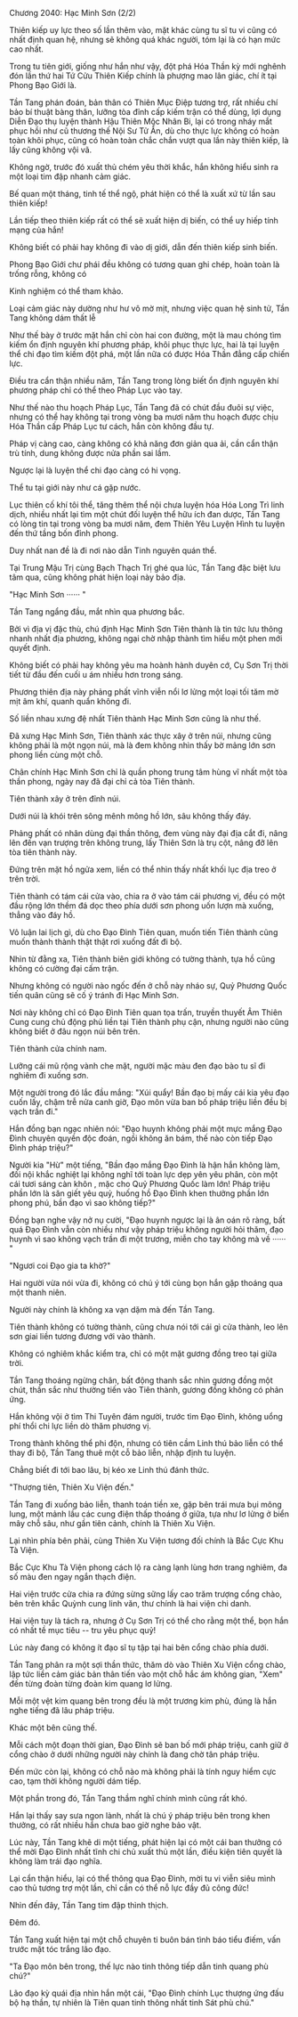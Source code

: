 




Chương 2040: Hạc Minh Sơn (2/2)


Thiên kiếp uy lực theo số lần thêm vào, mặt khác cùng tu sĩ tu vi cũng có nhất định quan hệ, nhưng sẽ không quá khác người, tóm lại là có hạn mức cao nhất.

Trong tu tiên giới, giống như hắn như vậy, đột phá Hóa Thần kỳ mới nghênh đón lần thứ hai Tứ Cửu Thiên Kiếp chính là phượng mao lân giác, chí ít tại Phong Bạo Giới là.

Tần Tang phán đoán, bản thân có Thiên Mục Điệp tương trợ, rất nhiều chí bảo bí thuật bàng thân, lưỡng tòa đỉnh cấp kiếm trận có thể dùng, lợi dụng Diễn Đạo thụ luyện thành Hậu Thiên Mộc Nhân Bi, lại có trong nháy mắt phục hồi như cũ thương thế Nội Sư Tử Ấn, dù cho thực lực không có hoàn toàn khôi phục, cũng có hoàn toàn chắc chắn vượt qua lần này thiên kiếp, là lấy cũng không vội vã.

Không ngờ, trước đó xuất thủ chém yêu thời khắc, hắn không hiểu sinh ra một loại tim đập nhanh cảm giác.

Bế quan một tháng, tinh tế thể ngộ, phát hiện có thể là xuất xứ từ lần sau thiên kiếp!

Lần tiếp theo thiên kiếp rất có thể sẽ xuất hiện dị biến, có thể uy hiếp tính mạng của hắn!

Không biết có phải hay không đi vào dị giới, dẫn đến thiên kiếp sinh biến.

Phong Bạo Giới chư phái đều không có tương quan ghi chép, hoàn toàn là trống rỗng, không có

Kinh nghiệm có thể tham khảo.

Loại cảm giác này dường như hư vô mờ mịt, nhưng việc quan hệ sinh tử, Tần Tang không dám thất lễ

Như thế bày ở trước mặt hắn chỉ còn hai con đường, một là mau chóng tìm kiếm ổn định nguyên khí phương pháp, khôi phục thực lực, hai là tại luyện thể chi đạo tìm kiếm đột phá, một lần nữa có được Hóa Thần đẳng cấp chiến lực.

Điều tra cẩn thận nhiều năm, Tần Tang trong lòng biết ổn định nguyên khí phương pháp chỉ có thể theo Pháp Lục vào tay.

Như thế nào thu hoạch Pháp Lục, Tần Tang đã có chút đầu đuôi sự việc, nhưng có thể hay không tại trong vòng ba mươi năm thu hoạch được chịu Hóa Thần cấp Pháp Lục tư cách, hắn còn không đầu tự.

Pháp vị càng cao, càng không có khả năng đơn giản qua ải, cần cẩn thận trù tính, dung không được nửa phần sai lầm.

Ngược lại là luyện thể chi đạo càng có hi vọng.

Thể tu tại giới này như cá gặp nước.

Lục thiên cố khí tôi thể, tăng thêm thể nội chưa luyện hóa Hóa Long Trì linh dịch, nhiều nhất lại tìm một chút đối luyện thể hữu ích đan dược, Tần Tang có lòng tin tại trong vòng ba mươi năm, đem Thiên Yêu Luyện Hình tu luyện đến thứ tầng bốn đỉnh phong.

Duy nhất nan đề là đi nơi nào dẫn Tinh nguyên quán thể.

Tại Trung Mậu Trị cùng Bạch Thạch Trị ghé qua lúc, Tần Tang đặc biệt lưu tâm qua, cũng không phát hiện loại này bảo địa.

"Hạc Minh Sơn ······ "

Tần Tang ngẩng đầu, mắt nhìn qua phương bắc.

Bởi vì địa vị đặc thù, chú định Hạc Minh Sơn Tiên thành là tin tức lưu thông nhanh nhất địa phương, không ngại chờ nhập thành tìm hiểu một phen mới quyết định.

Không biết có phải hay không yêu ma hoành hành duyên cớ, Cụ Sơn Trị thời tiết từ đầu đến cuối u ám nhiều hơn trong sáng.

Phương thiên địa này phảng phất vĩnh viễn nổi lơ lửng một loại tối tăm mờ mịt âm khí, quanh quẩn không đi.

Số liền nhau xưng đệ nhất Tiên thành Hạc Minh Sơn cũng là như thế.

Đã xưng Hạc Minh Sơn, Tiên thành xác thực xây ở trên núi, nhưng cũng không phải là một ngọn núi, mà là đem không nhìn thấy bờ mảng lớn sơn phong liền cùng một chỗ.

Chân chính Hạc Minh Sơn chỉ là quần phong trung tâm hùng vĩ nhất một tòa thần phong, ngày nay đã đại chỉ cả tòa Tiên thành.

Tiên thành xây ở trên đỉnh núi.

Dưới núi là khói trên sông mênh mông hồ lớn, sâu không thấy đáy.

Phảng phất có nhân dùng đại thần thông, đem vùng này đại địa cắt đi, nâng lên đến vạn trượng trên không trung, lấy Thiên Sơn là trụ cột, nâng đỡ lên tòa tiên thành này.

Đứng trên mặt hồ ngửa xem, liền có thể nhìn thấy nhất khối lục địa treo ở trên trời.

Tiên thành có tám cái cửa vào, chia ra ở vào tám cái phương vị, đều có một đầu rộng lớn thềm đá dọc theo phía dưới sơn phong uốn lượn mà xuống, thẳng vào đáy hồ.

Vô luận lai lịch gì, dù cho Đạo Đình Tiên quan, muốn tiến Tiên thành cũng muốn thành thành thật thật rơi xuống đất đi bộ.

Nhìn từ đằng xa, Tiên thành biên giới không có tường thành, tựa hồ cũng không có cường đại cấm trận.

Nhưng không có người nào ngốc đến ở chỗ này nháo sự, Quỷ Phương Quốc tiến quân cũng sẽ cố ý tránh đi Hạc Minh Sơn.

Nơi này không chỉ có Đạo Đình Tiên quan tọa trấn, truyền thuyết Âm Thiên Cung cung chủ động phủ liền tại Tiên thành phụ cận, nhưng người nào cũng không biết ở đâu ngọn núi bên trên.

Tiên thành cửa chính nam.

Lưỡng cái mũ rộng vành che mặt, người mặc màu đen đạo bào tu sĩ đi nghiêm đi xuống sơn.

Một người trong đó lắc đầu mắng: "Xúi quẩy! Bần đạo bị mấy cái kia yêu đạo cuốn lấy, chậm trễ nửa canh giờ, Đạo môn vừa ban bố pháp triệu liền đều bị vạch trần đi."

Hắn đồng bạn ngạc nhiên nói: "Đạo huynh không phải một mực mắng Đạo Đình chuyên quyền độc đoán, ngồi không ăn bám, thế nào còn tiếp Đạo Đình pháp triệu?"

Người kia "Hừ" một tiếng, "Bần đạo mắng Đạo Đình là hận hắn không làm, đối nội khắc nghiệt lại không nghĩ tới toàn lực dẹp yên yêu phân, còn một cái tươi sáng càn khôn , mặc cho Quỷ Phương Quốc làm lớn! Pháp triệu phần lớn là săn giết yêu quỷ, huống hồ Đạo Đình khen thưởng phần lớn phong phú, bần đạo vì sao không tiếp?"

Đồng bạn nghe vậy nở nụ cười, "Đạo huynh ngược lại là ân oán rõ ràng, bất quá Đạo Đình vẫn còn nhiều như vậy pháp triệu không người hỏi thăm, đạo huynh vì sao không vạch trần đi một trương, miễn cho tay không mà về ······ "

"Ngươi coi Đạo gia ta khờ?"

Hai người vừa nói vừa đi, không có chú ý tới cùng bọn hắn gặp thoáng qua một thanh niên.

Người này chính là không xa vạn dặm mà đến Tần Tang.

Tiên thành không có tường thành, cũng chưa nói tới cái gì cửa thành, leo lên sơn giai liền tương đương với vào thành.

Không có nghiêm khắc kiểm tra, chỉ có một mặt gương đồng treo tại giữa trời.

Tần Tang thoáng ngừng chân, bất động thanh sắc nhìn gương đồng một chút, thần sắc như thường tiến vào Tiên thành, gương đồng không có phản ứng.

Hắn không vội ở tìm Thi Tuyên đám người, trước tìm Đạo Đình, không uổng phí thổi chi lực liền dò thăm phương vị.

Trong thành không thể phi độn, nhưng có tiên cầm Linh thú bảo liễn có thể thay đi bộ, Tần Tang thuê một cỗ bảo liễn, nhập định tu luyện.

Chẳng biết đi tới bao lâu, bị kéo xe Linh thú đánh thức.

"Thượng tiên, Thiên Xu Viện đến."

Tần Tang đi xuống bảo liễn, thanh toán tiền xe, gặp bên trái mưa bụi mông lung, một mảnh lầu các cung điện thấp thoáng ở giữa, tựa như lơ lửng ở biển mây chỗ sâu, như gần tiên cảnh, chính là Thiên Xu Viện.

Lại nhìn phía bên phải, cùng Thiên Xu Viện tương đối chính là Bắc Cực Khu Tà Viện.

Bắc Cực Khu Tà Viện phong cách lộ ra càng lạnh lùng hơn trang nghiêm, đa số màu đen ngay ngắn thạch điện.

Hai viện trước cửa chia ra đứng sừng sững lấy cao trăm trượng cổng chào, bên trên khắc Quỳnh cung linh văn, thư chính là hai viện chi danh.

Hai viện tuy là tách ra, nhưng ở Cụ Sơn Trị có thể cho rằng một thể, bọn hắn có nhất tề mục tiêu -- tru yêu phục quỷ!

Lúc này đang có không ít đạo sĩ tụ tập tại hai bên cổng chào phía dưới.

Tần Tang phân ra một sợi thần thức, thăm dò vào Thiên Xu Viện cổng chào, lập tức liền cảm giác bản thân tiến vào một chỗ hắc ám không gian, "Xem" đến từng đoàn từng đoàn kim quang lơ lửng.

Mỗi một vệt kim quang bên trong đều là một trương kim phù, đúng là hắn nghe tiếng đã lâu pháp triệu.

Khác một bên cũng thế.

Mỗi cách một đoạn thời gian, Đạo Đình sẽ ban bố mới pháp triệu, canh giữ ở cổng chào ở dưới những người này chính là đang chờ tân pháp triệu.

Đến mức còn lại, không có chỗ nào mà không phải là tính nguy hiểm cực cao, tạm thời không người dám tiếp.

Một phần trong đó, Tần Tang thầm nghĩ chính mình cũng rất khó.

Hắn lại thấy say sưa ngon lành, nhất là chú ý pháp triệu bên trong khen thưởng, có rất nhiều hắn chưa bao giờ nghe bảo vật.

Lúc này, Tần Tang khẽ di một tiếng, phát hiện lại có một cái ban thưởng có thể mời Đạo Đình nhất tĩnh chi chủ xuất thủ một lần, điều kiện tiên quyết là không làm trái đạo nghĩa.

Lại cẩn thận hiểu, lại có thể thông qua Đạo Đình, mời tu vi viễn siêu mình cao thủ tương trợ một lần, chỉ cần có thể nỗ lực đầy đủ công đức!

Nhìn đến đây, Tần Tang tim đập thình thịch.

Đêm đó.

Tần Tang xuất hiện tại một chỗ chuyên ti buôn bán tình báo tiểu điếm, vấn trước mặt tóc trắng lão đạo.

"Ta Đạo môn bên trong, thế lực nào tinh thông tiếp dẫn tinh quang phù chú?"

Lão đạo kỳ quái địa nhìn hắn một cái, "Đạo Đình chính Lục thượng ứng đấu bộ hạ thần, tự nhiên là Tiên quan tinh thông nhất tinh Sát phù chú."




